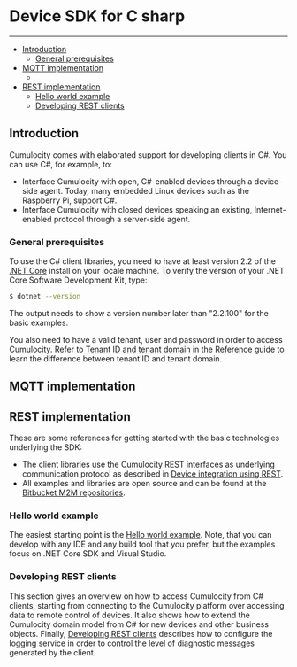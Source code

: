 # Device SDK for C sharp
------------------


*   [Introduction](#markdown-header-introduction)
    - [General prerequisites](#markdown-header-general-prerequisites)
*   [MQTT implementation](#markdown-header-mqtt-implementation)
    - [](#markdown-header-)
*   [REST implementation](#markdown-header-rest-implementation)
    - [Hello world example](#markdown-header-hello-world-example)
    - [Developing REST clients](#markdown-header-developing-rest-clients)

## Introduction

Cumulocity comes with elaborated support for developing clients in C#. You can use C#, for example, to:

* Interface Cumulocity with open, C#-enabled devices through a device-side agent. Today, many embedded Linux devices such as the Raspberry Pi, support C#.
* Interface Cumulocity with closed devices speaking an existing, Internet-enabled protocol through a server-side agent.

### General prerequisites

To use the C# client libraries, you need to have at least version 2.2 of the [.NET Core](https://dotnet.microsoft.com/download/dotnet-core/2.2) install on your locale machine. To verify the version of your .NET Core Software Development Kit, type:

```bash
$ dotnet --version
```

The output needs to show a version number later than "2.2.100" for the basic examples.

You also need to have a valid tenant, user and password in order to access Cumulocity. Refer to [Tenant ID and tenant domain](https://cumulocity.com/guides/reference/tenants/#tenant-id-and-domain) in the Reference guide to learn the difference between tenant ID and tenant domain.

## MQTT implementation



## REST implementation

These are some references for getting started with the basic technologies underlying the SDK:

*   The client libraries use the Cumulocity REST interfaces as underlying communication protocol as described in [Device integration using REST](https://cumulocity.com/guides/device-sdk/rest/).
*   All examples and libraries are open source and can be found at the [Bitbucket M2M repositories](https://bitbucket.org/m2m).

### Hello world example

The easiest starting point is the [Hello world example](REST/hello-world.md). Note, that you can develop with any IDE and any build tool that you prefer, but the examples focus on .NET Core SDK and Visual Studio.

### Developing REST clients

This section gives an overview on how to access Cumulocity from C# clients, starting from connecting to the Cumulocity platform over accessing data to remote control of devices. It also shows how to extend the Cumulocity domain model from C# for new devices and other business objects. Finally, [Developing REST clients](REST/developing-cs-clients.md) describes how to configure the logging service in order to control the level of diagnostic messages generated by the client.
